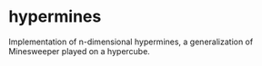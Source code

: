 # hypermines
Implementation of n-dimensional hypermines, a generalization of Minesweeper played on a hypercube.

